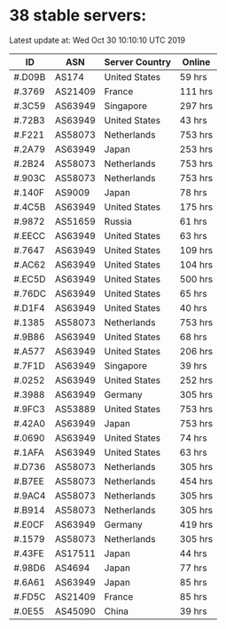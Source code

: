 # 38 stable servers:

Latest update at: Wed Oct 30 10:10:10 UTC 2019

| ID | ASN | Server Country | Online |
| -- | --- | -------------- | ------ |
| #.D09B | AS174 | United States | 59 hrs |
| #.3769 | AS21409 | France | 111 hrs |
| #.3C59 | AS63949 | Singapore | 297 hrs |
| #.72B3 | AS63949 | United States | 43 hrs |
| #.F221 | AS58073 | Netherlands | 753 hrs |
| #.2A79 | AS63949 | Japan | 253 hrs |
| #.2B24 | AS58073 | Netherlands | 753 hrs |
| #.903C | AS58073 | Netherlands | 753 hrs |
| #.140F | AS9009 | Japan | 78 hrs |
| #.4C5B | AS63949 | United States | 175 hrs |
| #.9872 | AS51659 | Russia | 61 hrs |
| #.EECC | AS63949 | United States | 63 hrs |
| #.7647 | AS63949 | United States | 109 hrs |
| #.AC62 | AS63949 | United States | 104 hrs |
| #.EC5D | AS63949 | United States | 500 hrs |
| #.76DC | AS63949 | United States | 65 hrs |
| #.D1F4 | AS63949 | United States | 40 hrs |
| #.1385 | AS58073 | Netherlands | 753 hrs |
| #.9B86 | AS63949 | United States | 68 hrs |
| #.A577 | AS63949 | United States | 206 hrs |
| #.7F1D | AS63949 | Singapore | 39 hrs |
| #.0252 | AS63949 | United States | 252 hrs |
| #.3988 | AS63949 | Germany | 305 hrs |
| #.9FC3 | AS53889 | United States | 753 hrs |
| #.42A0 | AS63949 | Japan | 753 hrs |
| #.0690 | AS63949 | United States | 74 hrs |
| #.1AFA | AS63949 | United States | 63 hrs |
| #.D736 | AS58073 | Netherlands | 305 hrs |
| #.B7EE | AS58073 | Netherlands | 454 hrs |
| #.9AC4 | AS58073 | Netherlands | 305 hrs |
| #.B914 | AS58073 | Netherlands | 305 hrs |
| #.E0CF | AS63949 | Germany | 419 hrs |
| #.1579 | AS58073 | Netherlands | 305 hrs |
| #.43FE | AS17511 | Japan | 44 hrs |
| #.98D6 | AS4694 | Japan | 77 hrs |
| #.6A61 | AS63949 | Japan | 85 hrs |
| #.FD5C | AS21409 | France | 85 hrs |
| #.0E55 | AS45090 | China | 39 hrs |

